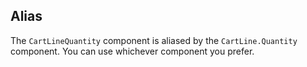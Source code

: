 ## Alias

The `CartLineQuantity` component is aliased by the `CartLine.Quantity` component. You can use whichever component you prefer.
